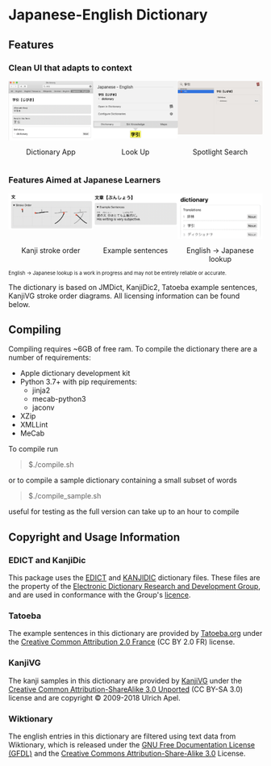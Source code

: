 # Japanese-English Dictionary
## Features

### Clean UI that adapts to context
<div style="display:grid;grid-template-columns:repeat(3,1fr);text-align:center;">
    <img src="screenshots/definition.png" />
    <img src="screenshots/popover.png" />
    <img src="screenshots/spotlight.png" />
    <p>Dictionary App</p>
    <p>Look Up</p>
    <p>Spotlight Search</p>
</div>

### Features Aimed at Japanese Learners
<div style="display:grid;grid-template-columns:repeat(3,1fr);text-align:center;">
    <img src="screenshots/stroke_order.png" />
    <img src="screenshots/sentence.png" />
    <img src="screenshots/english.png">
    <p>Kanji stroke order</p>
    <p>Example sentences</p>
    <p>English -> Japanese lookup</p>
</div>
<p style="grid-column:span 3;font-size:0.7em;margin:0;">English -> Japanese lookup is a work in progress and may not be entirely reliable or accurate.</p>

The dictionary is based on JMDict, KanjiDic2, Tatoeba example sentences, KanjiVG stroke order diagrams. All licensing information can be found below.

## Compiling
Compiling requires ~6GB of free ram.
To compile the dictionary there are a number of requirements:
 - Apple dictionary development kit
 - Python 3.7+ with pip requirements:
    - jinja2
    - mecab-python3
    - jaconv
 - XZip
 - XMLLint
 - MeCab

To compile run
> $./compile.sh

or to compile a sample dictionary containing a small subset of words
> $./compile_sample.sh

useful for testing as the full version can take up to an hour to compile

## Copyright and Usage Information
### EDICT and KanjiDic
This package uses the [EDICT](http://www.csse.monash.edu.au/~jwb/edict.html) and [KANJIDIC](http://www.csse.monash.edu.au/~jwb/kanjidic.html) dictionary files. These files are the property of the [Electronic Dictionary Research and Development Group](http://www.edrdg.org/), and are used in conformance with the Group's [licence](http://www.edrdg.org/edrdg/licence.html).

### Tatoeba
The example sentences in this dictionary are provided by [Tatoeba.org](https://tatoeba.org/eng/downloads) under the [Creative Common Attribution 2.0 France](https://creativecommons.org/licenses/by/2.0/fr/) (CC BY 2.0 FR) license.

### KanjiVG
The kanji samples in this dictionary are provided by [KanjiVG](https://kanjivg.tagaini.net/) under the [Creative Common Attribution-ShareAlike 3.0 Unported](https://creativecommons.org/licenses/by-sa/3.0/) (CC BY-SA 3.0) license and are copyright © 2009-2018 Ulrich Apel.

### Wiktionary
The english entries in this dictionary are filtered using text data from Wiktionary, which is released under the [GNU Free Documentation License (GFDL)](https://www.wikipedia.org/wiki/Wikipedia:Copyrights) and the  [Creative Commons Attribution-Share-Alike 3.0](https://creativecommons.org/licenses/by-sa/3.0/) License.